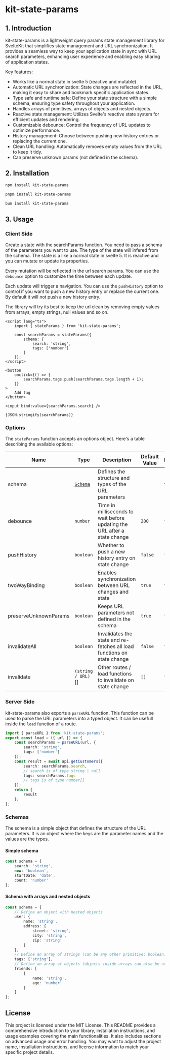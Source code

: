 # kit-state-params

## 1. Introduction

kit-state-params is a lightweight query params state management library for SvelteKit that simplifies state management and URL synchronization. It provides a seamless way to keep your application state in sync with URL search parameters, enhancing user experience and enabling easy sharing of application states.

Key features:

- Works like a normal state in svelte 5 (reactive and mutable)
- Automatic URL synchronization: State changes are reflected in the URL, making it easy to share and bookmark specific application states.
- Type safe and runtime safe: Define your state structure with a simple schema, ensuring type safety throughout your application.
- Handles arrays of primitives, arrays of objects and nested objects.
- Reactive state management: Utilizes Svelte's reactive state system for efficient updates and rendering.
- Customizable debounce: Control the frequency of URL updates to optimize performance.
- History management: Choose between pushing new history entries or replacing the current one.
- Clean URL handling: Automatically removes empty values from the URL to keep it tidy.
- Can preserve unknown params (not defined in the schema).

## 2. Installation

```bash
npm install kit-state-params
```

```bash
pnpm install kit-state-params
```

```bash
bun install kit-state-params
```

## 3. Usage

### Client Side

Create a state with the searchParams function. You need to pass a schema of the parameters you want to use. The type of the state will infered from the schema.
The state is a like a normal state in svelte 5. It is reactive and you can mutate or update its properties.

Every mutation will be reflected in the url search params.
You can use the `debounce` option to customize the time between each update.

Each update will trigger a navigation.
You can use the `pushHistory` option to control if you want to push a new history entry or replace the current one. By default it will not push a new history entry.

The library will try its best to keep the url clean by removing empty values from arrays, empty strings, null values and so on.

```svelte
<script lang="ts">
	import { stateParams } from 'kit-state-params';

	const searchParams = stateParams({
		schema: {
			search: 'string',
			tags: ['number']
		}
	});
</script>

<button
	onclick={() => {
		searchParams.tags.push(searchParams.tags.length + 1);
	}}
>
	Add tag
</button>

<input bind:value={searchParams.search} />

{JSON.stringify(searchParams)}
```

### Options

The `stateParams` function accepts an options object. Here's a table describing the available options:

| Name                  | Type                 | Description                                                               | Default Value | Required | Example                                  |
| --------------------- | -------------------- | ------------------------------------------------------------------------- | ------------- | -------- | ---------------------------------------- |
| schema                | [`Schema`](#schemas) | Defines the structure and types of the URL parameters                     |               | `true`   | `{ search: 'string', tags: ["number"] }` |
| debounce              | `number`             | Time in milliseconds to wait before updating the URL after a state change | `200`         | `false`  | `500`                                    |
| pushHistory           | `boolean`            | Whether to push a new history entry on state change                       | `false`       | `false`  | `true`                                   |
| twoWayBinding         | `boolean`            | Enables synchronization between URL changes and state                     | `true`        | `false`  | `false`                                  |
| preserveUnknownParams | `boolean`            | Keeps URL parameters not defined in the schema                            | `true`        | `false`  | `false`                                  |
| invalidateAll         | `boolean`            | Invalidates the state and re-fetches all load functions on state change   | `false`       | `false`  | `false`                                  |
| invalidate            | `(string / URL)`[]   | Other routes / load functions to invalidate on state change               | `[]`          | `false`  | `["profile", "user"]`                    |

### Server Side

kit-state-params also exports a `parseURL` function. This function can be used to parse the URL parameters into a typed object. It can be usefull inside the `load` function of a route.

```ts
import { parseURL } from 'kit-state-params';
export const load = ({ url }) => {
	const searchParams = parseURL(url, {
		search: 'string',
		tags: ['number']
	});
	const result = await api.getCustomers({
		search: searchParams.search,
		// search is of type string | null
		tags: searchParams.tags
		// tags is of type number[]
	});
	return {
		result
	};
};
```

### Schemas

The schema is a simple object that defines the structure of the URL parameters. It is an object where the keys are the parameter names and the values are the types.

#### Simple schema

```ts
const schema = {
	search: 'string',
	new: 'boolean',
	startDate: 'date',
	count: 'number'
};
```

#### Schema with arrays and nested objects

```ts
const schema = {
	// Define an object with nested objects
	user: {
		name: 'string',
		address: {
			street: 'string',
			city: 'string',
			zip: 'string'
		}
	},
	// Define an array of strings (can be any other primitive: boolean, number, date, etc.)
	tags: ['string'],
	// Define an array of objects (objects inside arrays can also be nested)
	friends: [
		{
			name: 'string',
			age: 'number'
		}
	]
};
```

## License

This project is licensed under the MIT License.
This README provides a comprehensive introduction to your library, installation instructions, and usage examples covering the main functionalities. It also includes sections on advanced usage and error handling. You may want to adjust the project name, installation instructions, and license information to match your specific project details.
